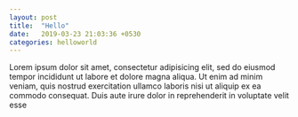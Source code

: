 ```yaml
---
layout: post
title:  "Hello"
date:   2019-03-23 21:03:36 +0530
categories: helloworld
---
```

Lorem ipsum dolor sit amet, consectetur adipisicing elit, sed do eiusmod tempor incididunt ut labore et dolore magna aliqua. Ut enim ad minim veniam, quis nostrud exercitation ullamco laboris nisi ut aliquip ex ea commodo consequat. Duis aute irure dolor in reprehenderit in voluptate velit esse


